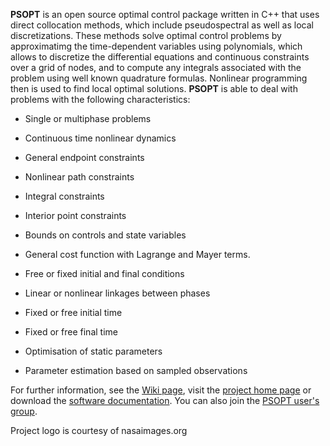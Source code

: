 **PSOPT** is an open source optimal control package written in C++ that uses direct collocation methods, which include pseudospectral as well as local discretizations. These methods solve optimal control problems by approximatimg the time-dependent variables using polynomials, which allows to discretize the differential equations and continuous constraints over a grid of nodes, and to compute any integrals associated with the problem using well known quadrature formulas.
Nonlinear programming then is used to find local optimal
solutions. **PSOPT** is able to deal with problems with the following characteristics:


  * Single or multiphase problems

  * Continuous time nonlinear dynamics

  * General endpoint constraints

  * Nonlinear path constraints

  * Integral constraints

  * Interior point constraints

  * Bounds on controls and state variables

  * General cost function with Lagrange and Mayer terms.

  * Free or fixed initial and final conditions

  * Linear or nonlinear linkages between phases

  * Fixed or free initial time

  * Fixed or free final time

  * Optimisation of static parameters

  * Parameter estimation based on sampled observations

For further information, see the [Wiki page](http://code.google.com/p/psopt/wiki/Introduction?ts=1242407138&updated=Introduction), visit the [project home page](https://sites.google.com/a/psopt.org/psopt/Home) or download the [software documentation](http://psopt.googlecode.com/files/PSOPT_Manual_R3.pdf).
You can also join the [PSOPT user's group](http://groups.google.com/group/psopt-users-group).

Project logo is courtesy of nasaimages.org